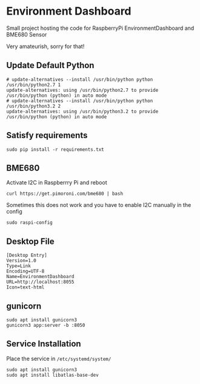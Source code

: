 # Environment Dashboard
Small project hosting the code for RaspberryPi EnvironmentDashboard and BME680 Sensor 

Very amateurish, sorry for that!

## Update Default Python
```terminal
# update-alternatives --install /usr/bin/python python /usr/bin/python2.7 1
update-alternatives: using /usr/bin/python2.7 to provide /usr/bin/python (python) in auto mode
# update-alternatives --install /usr/bin/python python /usr/bin/python3.2 2
update-alternatives: using /usr/bin/python3.2 to provide /usr/bin/python (python) in auto mode
```

## Satisfy requirements
```terminal
sudo pip install -r requirements.txt
```

## BME680
Activate I2C in Raspberrry Pi and reboot
```terminal
curl https://get.pimoroni.com/bme680 | bash
```
Sometimes this does not work and you have to enable I2C manually in the config
```terminal
sudo raspi-config
```

## Desktop File
```text
[Desktop Entry]
Version=1.0
Type=Link
Encoding=UTF-8
Name=EnvironmentDashboard
URL=http://localhost:8055
Icon=text-html
```

## gunicorn
```terminal
sudo apt install gunicorn3
gunicorn3 app:server -b :8050
```

## Service Installation
Place the service in ```/etc/systemd/system/```
```terminal
sudo apt install gunicorn3
sudo apt install libatlas-base-dev
```
